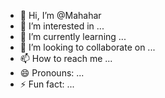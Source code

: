 - 👋 Hi, I’m @Mahahar
- 👀 I’m interested in ...
- 🌱 I’m currently learning ...
- 💞️ I’m looking to collaborate on ...
- 📫 How to reach me ...
- 😄 Pronouns: ...
- ⚡ Fun fact: ...

<!---
Mahahar/Mahahar is a ✨ special ✨ repository because its `README.md` (this file) appears on your GitHub profile.
You can click the Preview link to take a look at your changes.
--->
